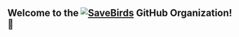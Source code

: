 ## Welcome to the [![SaveBirds](https://img.shields.io/badge/-SaveBirds.app-F21030?style=flat&link=https://savebirds.app/)](https://savebirds.app/) GitHub Organization! 👋 


<!--

If you're a QIIME 2 user or developer, or are thinking about becoming one, refer to our Support Guidelines for details on how to learn or get help with QIIME 2.

If you're interested in contributing to repositories in the qiime2 GitHub organization, please start by reading our Contributing Guidelines.

This organization is primarily managed by the Caporaso Lab at Northern Arizona University, but has contributors from all over the world. If you have questions that aren't covered in the resources above, the best way to reach us is on the QIIME 2 Forum - it's where we hang out.



**Here are some ideas to get you started:**

🙋‍♀️ A short introduction - what is your organization all about?
🌈 Contribution guidelines - how can the community get involved?
👩‍💻 Useful resources - where can the community find your docs? Is there anything else the community should know?
🍿 Fun facts - what does your team eat for breakfast?
🧙 Remember, you can do mighty things with the power of [Markdown](https://docs.github.com/github/writing-on-github/getting-started-with-writing-and-formatting-on-github/basic-writing-and-formatting-syntax)
-->
